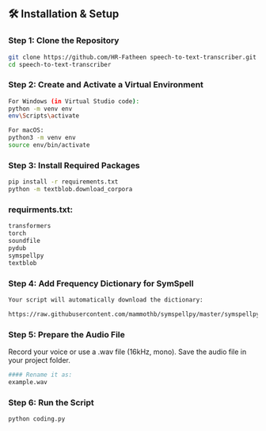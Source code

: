 ## 🛠 Installation & Setup

### Step 1: Clone the Repository
```bash
git clone https://github.com/HR-Fatheen speech-to-text-transcriber.git
cd speech-to-text-transcriber
```

### Step 2: Create and Activate a Virtual Environment
```bash
For Windows (in Virtual Studio code):
python -m venv env
env\Scripts\activate

For macOS:
python3 -m venv env
source env/bin/activate
```

### Step 3: Install Required Packages
```bash
pip install -r requirements.txt
python -m textblob.download_corpora
```
### requirments.txt:
```bash
transformers
torch
soundfile
pydub
symspellpy
textblob
```

### Step 4: Add Frequency Dictionary for SymSpell
```bash
Your script will automatically download the dictionary:

https://raw.githubusercontent.com/mammothb/symspellpy/master/symspellpy/frequency_dictionary_en_82_765.txt
```

### Step 5: Prepare the Audio File
Record your voice or use a .wav file (16kHz, mono).
Save the audio file in your project folder.
```bash
#### Rename it as:
example.wav
```

### Step 6: Run the Script
```bash
python coding.py
